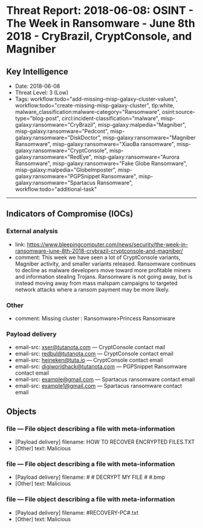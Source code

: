 # Threat Report: 2018-06-08: OSINT - The Week in Ransomware - June 8th 2018 - CryBrazil, CryptConsole, and Magniber


## Key Intelligence
* Date: 2018-06-08
* Threat Level: 3 (Low)
* Tags: workflow:todo="add-missing-misp-galaxy-cluster-values", workflow:todo="create-missing-misp-galaxy-cluster", tlp:white, malware_classification:malware-category="Ransomware", osint:source-type="blog-post", circl:incident-classification="malware", misp-galaxy:ransomware="CryBrazil", misp-galaxy:malpedia="Magniber", misp-galaxy:ransomware="Pedcont", misp-galaxy:ransomware="DiskDoctor", misp-galaxy:ransomware="Magniber Ransomware", misp-galaxy:ransomware="XiaoBa ransomware", misp-galaxy:ransomware="CryptConsole", misp-galaxy:ransomware="RedEye", misp-galaxy:ransomware="Aurora Ransomware", misp-galaxy:ransomware="Fake Globe Ransomware", misp-galaxy:malpedia="GlobeImposter", misp-galaxy:ransomware="PGPSnippet Ransomware", misp-galaxy:ransomware="Spartacus Ransomware", workflow:todo="additional-task"

---

## Indicators of Compromise (IOCs)
### External analysis
* link: https://www.bleepingcomputer.com/news/security/the-week-in-ransomware-june-8th-2018-crybrazil-cryptconsole-and-magniber/
* comment: This week we have seen a lot of CryptConsole variants, Magniber activity, and smaller variants released. Ransomware continues to decline as malware developers move toward more profitable miners and information stealing Trojans. Ransomware is not going away, but is instead moving away from mass malspam campaigns to targeted network attacks where a ransom payment may be more likely.

### Other
* comment: Missing cluster : Ransomware>Princess Ransomware

### Payload delivery
* email-src: xser@tutanota.com — CryptConsole contact mail
* email-src: redbul@tutanota.com — CryptConsole contact email
* email-src: heineken@tuta.io — CryptConsole contact email
* email-src: digiworldhack@tutanota.com — PGPSnippet Ransomware contact email
* email-src: example@gmail.com — Spartacus ransomware contact email
* email-src: example1@gmail.com — Spartacus ransomware contact email

## Objects
### file — File object describing a file with meta-information
* [Payload delivery] filename: HOW TO RECOVER ENCRYPTED FILES.TXT
* [Other] text: Malicious

### file — File object describing a file with meta-information
* [Payload delivery] filename: # # DECRYPT MY FILE # #.bmp
* [Other] text: Malicious

### file — File object describing a file with meta-information
* [Payload delivery] filename: #RECOVERY-PC#.txt
* [Other] text: Malicious

